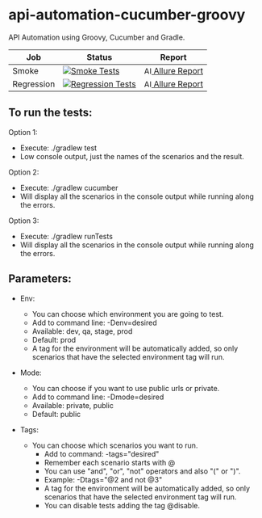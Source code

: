 # api-automation-cucumber-groovy

API Automation using Groovy, Cucumber and Gradle.

| Job        | Status                                                                                                                                                                                                                                      | Report                                                                                                                                                                                         |
|------------|---------------------------------------------------------------------------------------------------------------------------------------------------------------------------------------------------------------------------------------------|------------------------------------------------------------------------------------------------------------------------------------------------------------------------------------------------|
| Smoke      | [![Smoke Tests](https://github.com/fifernandez/api-automation-cucumber-groovy/actions/workflows/smoke-tests.yml/badge.svg)](https://github.com/fifernandez/api-automation-cucumber-groovy/actions/workflows/smoke-tests.yml)                | [<img src="https://avatars.githubusercontent.com/u/5879127?s=200&v=4" width="15" alt="Allure Report"/> Allure Report](https://fifernandez.github.io/api-automation-cucumber-groovy/smoke)      |
| Regression | [![Regression Tests](https://github.com/fifernandez/api-automation-cucumber-groovy/actions/workflows/regression-tests.yml/badge.svg)](https://github.com/fifernandez/api-automation-cucumber-groovy/actions/workflows/regression-tests.yml) | [<img src="https://avatars.githubusercontent.com/u/5879127?s=200&v=4" width="15" alt="Allure Report"/> Allure Report](https://fifernandez.github.io/api-automation-cucumber-groovy/regression) |

To run the tests:
-
Option 1:
- Execute:  ./gradlew test
- Low console output, just the names of the scenarios and the result.

Option 2:
- Execute: ./gradlew cucumber
- Will display all the scenarios in the console output while running along the errors.

Option 3:
- Execute: ./gradlew runTests
- Will display all the scenarios in the console output while running along the errors.

Parameters:
- 
- Env:
    - You can choose which environment you are going to test.
    - Add to command line: -Denv=desired
    - Available: dev, qa, stage, prod
    - Default: prod
    - A tag for the environment will be automatically added, so only scenarios that have the selected environment tag will run.


- Mode:
    - You can choose if you want to use public urls or private.
    - Add to command line: -Dmode=desired
    - Available: private, public
    - Default: public


- Tags:
    - You can choose which scenarios you want to run.
        - Add to command: -tags="desired"
        - Remember each scenario starts with @
        - You can use "and", "or", "not" operators and also "(" or ")".
        - Example: -Dtags="@2 and not @3"
        - A tag for the environment will be automatically added, so only scenarios that have the selected environment tag will run.
        - You can disable tests adding the tag @disable.